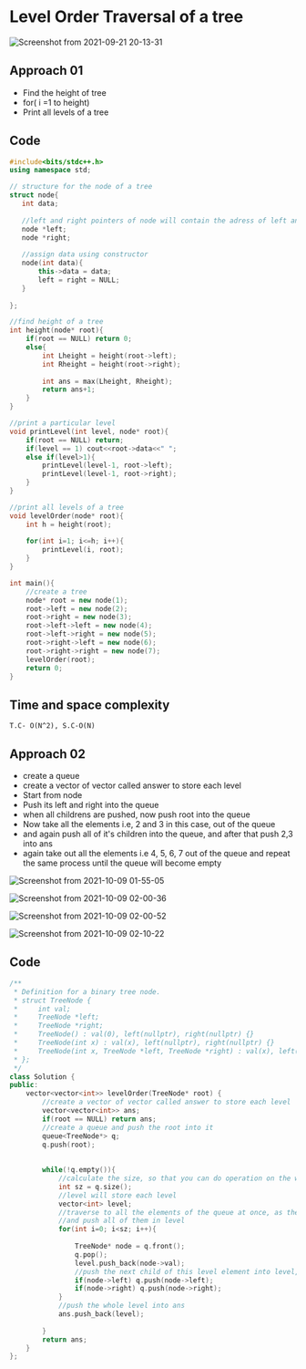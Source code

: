 # Level Order Traversal of a tree

![Screenshot from 2021-09-21 20-13-31](https://user-images.githubusercontent.com/42698268/134199852-8bcb16aa-4396-4eea-b975-f2ab6f33f2f5.png)



## Approach 01
* Find the height of tree
* for( i =1 to height)
* Print all levels of a tree


## Code
```cpp
#include<bits/stdc++.h>
using namespace std;

// structure for the node of a tree
struct node{
   int data;
   
   //left and right pointers of node will contain the adress of left and right child nodes
   node *left;
   node *right;
   
   //assign data using constructor
   node(int data){
       this->data = data;
       left = right = NULL;
   }
   
};

//find height of a tree
int height(node* root){
    if(root == NULL) return 0;
    else{
        int Lheight = height(root->left);
        int Rheight = height(root->right);
        
        int ans = max(Lheight, Rheight);
        return ans+1;
    }
}

//print a particular level
void printLevel(int level, node* root){
    if(root == NULL) return;
    if(level == 1) cout<<root->data<<" ";
    else if(level>1){
        printLevel(level-1, root->left);
        printLevel(level-1, root->right);
    }
}

//print all levels of a tree
void levelOrder(node* root){
    int h = height(root);
    
    for(int i=1; i<=h; i++){
        printLevel(i, root);
    }
}

int main(){
    //create a tree
    node* root = new node(1);
    root->left = new node(2);
    root->right = new node(3);
    root->left->left = new node(4);
    root->left->right = new node(5);
    root->right->left = new node(6);
    root->right->right = new node(7);
    levelOrder(root);
    return 0;
}
```
## Time and space complexity
```T.C- O(N^2), S.C-O(N) ```


## Approach 02
* create a queue
* create a vector of vector called answer to store each level
* Start from node
* Push its left and right into the queue
* when all childrens are pushed, now push root into the queue
* Now take all the elements i.e, 2 and 3 in this case, out of the queue
* and again push all of it's children into the queue, and after that push 2,3 into ans
* again take out all the elements i.e 4, 5, 6, 7 out of the queue and repeat the same process until the queue will become empty


![Screenshot from 2021-10-09 01-55-05](https://user-images.githubusercontent.com/42698268/136655461-f371a21d-7c21-4aeb-a10f-dc33c505a29f.png)


![Screenshot from 2021-10-09 02-00-36](https://user-images.githubusercontent.com/42698268/136655465-f796b035-09d6-4571-9b95-71effe6d4d22.png)


![Screenshot from 2021-10-09 02-00-52](https://user-images.githubusercontent.com/42698268/136655467-e689b0e6-0387-41bd-9af1-ceda07f74655.png)


![Screenshot from 2021-10-09 02-10-22](https://user-images.githubusercontent.com/42698268/136655476-24c46708-e5f7-4a4a-b354-79ab88eace9e.png)


## Code

```cpp
/**
 * Definition for a binary tree node.
 * struct TreeNode {
 *     int val;
 *     TreeNode *left;
 *     TreeNode *right;
 *     TreeNode() : val(0), left(nullptr), right(nullptr) {}
 *     TreeNode(int x) : val(x), left(nullptr), right(nullptr) {}
 *     TreeNode(int x, TreeNode *left, TreeNode *right) : val(x), left(left), right(right) {}
 * };
 */
class Solution {
public:
    vector<vector<int>> levelOrder(TreeNode* root) {
        //create a vector of vector called answer to store each level
        vector<vector<int>> ans;
        if(root == NULL) return ans;
        //create a queue and push the root into it
        queue<TreeNode*> q;
        q.push(root);
        
        
        while(!q.empty()){
            //calculate the size, so that you can do operation on the whole level
            int sz = q.size();
            //level will store each level
            vector<int> level;
            //traverse to all the elements of the queue at once, as they all are in same level
            //and push all of them in level
            for(int i=0; i<sz; i++){
                
                TreeNode* node = q.front();
                q.pop();
                level.push_back(node->val);
                //push the next child of this level element into level, as it will store the next level now
                if(node->left) q.push(node->left);
                if(node->right) q.push(node->right);
            }
            //push the whole level into ans
            ans.push_back(level);
            
        }
        return ans;
    }
};
```

